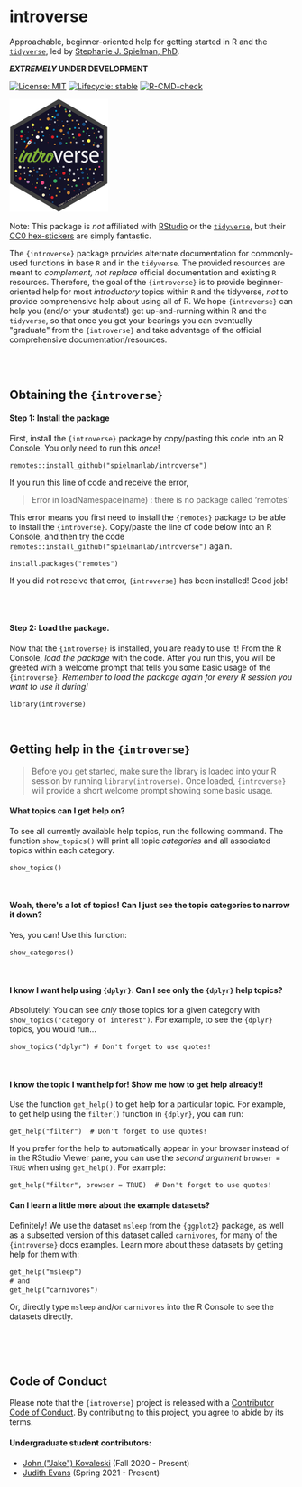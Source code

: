 # introverse

Approachable, beginner-oriented help for getting started in R and the [`tidyverse`](https://www.tidyverse.org/), led by [Stephanie J. Spielman, PhD](https://spielmanlab.github.io). 

**_EXTREMELY_ UNDER DEVELOPMENT**

[![License: MIT](https://img.shields.io/badge/License-MIT-yellow.svg)](https://opensource.org/licenses/MIT)
[![Lifecycle:
stable](https://img.shields.io/badge/lifecycle-experimental-orange.svg)](https://www.tidyverse.org/lifecycle/#experimental) 
[![R-CMD-check](https://github.com/spielmanlab/introverse/workflows/R-CMD-check/badge.svg)](https://github.com/spielmanlab/introverse/actions)



<img src="logo.png" height="200px"/>

Note: This package is _not_ affiliated with [RStudio](https://www.rstudio.com/) or the [`tidyverse`](https://www.tidyverse.org/), but their [CC0 hex-stickers](https://github.com/rstudio/hex-stickers) are simply fantastic.



The `{introverse}` package provides alternate documentation for commonly-used functions in base `R` and in the `tidyverse`. The provided resources are meant to _complement, not replace_ official documentation and existing `R` resources. Therefore, the goal of the `{introverse}` is to provide beginner-oriented help for most _introductory_ topics within `R` and the tidyverse, _not_ to provide comprehensive help about using all of R. We hope `{introverse}` can help you (and/or your students!) get up-and-running within R and the `tidyverse`, so that once you get your bearings you can eventually "graduate" from the `{introverse}` and take advantage of the official comprehensive documentation/resources.

<br><br>

## Obtaining the `{introverse}`

#### Step 1: Install the package

First, install the `{introverse}` package by copy/pasting this code into an R Console. You only need to run this _once_!

```
remotes::install_github("spielmanlab/introverse")
```

If you run this line of code and receive the error, 
> Error in loadNamespace(name) : there is no package called ‘remotes’

This error means you first need to install the `{remotes}` package to be able to install the `{introverse}`. Copy/paste the line of code below into an R Console, and then try the code `remotes::install_github("spielmanlab/introverse")` again.

```
install.packages("remotes") 
```

If you did not receive that error, `{introverse}` has been installed! Good job!

<br><br>
 
#### Step 2: Load the package. 
Now that the `{introverse}` is installed, you are ready to use it! From the R Console, _load the package_ with the code. After you run this, you will be greeted with a welcome prompt that tells you some basic usage of the `{introverse}`. _Remember to load the package again for every R session you want to use it during!_

```
library(introverse)
```

<br>

## Getting help in the `{introverse}`

> Before you get started, make sure the library is loaded into your R session by running `library(introverse)`.
> Once loaded, `{introverse}` will provide a short welcome prompt showing some basic usage.

#### What topics can I get help on?

To see all currently available help topics, run the following command. The function `show_topics()` will print all topic _categories_ and all associated topics within each category. 

```
show_topics()
```

<br>


#### Woah, there's a lot of topics! Can I just see the topic categories to narrow it down?

Yes, you can! Use this function:

```
show_categores()
```

<br>

#### I know I want help using `{dplyr}`. Can I see only the `{dplyr}` help topics?

Absolutely! You can see _only_ those topics for a given category with `show_topics("category of interest")`. For example, to see the `{dplyr}` topics, you would run...

```
show_topics("dplyr") # Don't forget to use quotes!
```

<br>

#### I know the topic I want help for! Show me how to get help already!!

Use the function `get_help()` to get help for a particular topic. For example, to get help using the `filter()` function in `{dplyr}`, you can run:

```
get_help("filter")  # Don't forget to use quotes!
```

If you prefer for the help to automatically appear in your browser instead of in the RStudio Viewer pane, you can use the _second argument_ `browser = TRUE` when using `get_help()`. For example:

```
get_help("filter", browser = TRUE)  # Don't forget to use quotes!
```

#### Can I learn a little more about the example datasets?

Definitely! We use the dataset `msleep` from the `{ggplot2}` package, as well as a subsetted version of this dataset called `carnivores`, for many of the `{introverse}` docs examples. Learn more about these datasets by getting help for them with:

```
get_help("msleep")
# and
get_help("carnivores")
```

Or, directly type `msleep` and/or `carnivores` into the R Console to see the datasets directly.

<br><br><br>

## Code of Conduct

Please note that the `{introverse}` project is released with a [Contributor Code of Conduct](https://contributor-covenant.org/version/2/0/CODE_OF_CONDUCT.html). By contributing to this project, you agree to abide by its terms.

#### Undergraduate student contributors:

+ [John ("Jake") Kovaleski](https://github.com/jakekova) (Fall 2020 - Present)
+ [Judith Evans](https://github.com/judithepevans) (Spring 2021 - Present)
